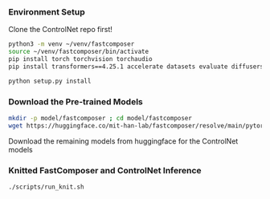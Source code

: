 ### Environment Setup

Clone the ControlNet repo first!

```bash
python3 -m venv ~/venv/fastcomposer
source ~/venv/fastcomposer/bin/activate
pip install torch torchvision torchaudio
pip install transformers==4.25.1 accelerate datasets evaluate diffusers==0.16.1 xformers triton scipy clip gradio facenet-pytorch

python setup.py install
```

### Download the Pre-trained Models

```bash
mkdir -p model/fastcomposer ; cd model/fastcomposer
wget https://huggingface.co/mit-han-lab/fastcomposer/resolve/main/pytorch_model.bin
```
Download the remaining models from huggingface for the ControlNet models

### Knitted FastComposer and ControlNet Inference

```bash
./scripts/run_knit.sh
```
